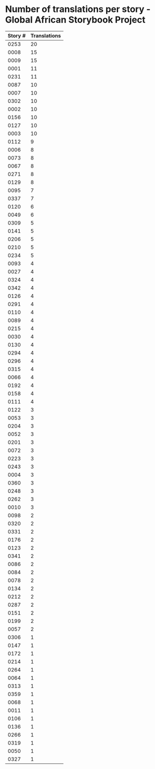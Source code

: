# Number of translations per story - Global African Storybook Project

Story # | Translations
------- | ------------
0253 | 20
0008 | 15
0009 | 15
0001 | 11
0231 | 11
0087 | 10
0007 | 10
0302 | 10
0002 | 10
0156 | 10
0127 | 10
0003 | 10
0112 | 9
0006 | 8
0073 | 8
0067 | 8
0271 | 8
0129 | 8
0095 | 7
0337 | 7
0120 | 6
0049 | 6
0309 | 5
0141 | 5
0206 | 5
0210 | 5
0234 | 5
0093 | 4
0027 | 4
0324 | 4
0342 | 4
0126 | 4
0291 | 4
0110 | 4
0089 | 4
0215 | 4
0030 | 4
0130 | 4
0294 | 4
0296 | 4
0315 | 4
0066 | 4
0192 | 4
0158 | 4
0111 | 4
0122 | 3
0053 | 3
0204 | 3
0052 | 3
0201 | 3
0072 | 3
0223 | 3
0243 | 3
0004 | 3
0360 | 3
0248 | 3
0262 | 3
0010 | 3
0098 | 2
0320 | 2
0331 | 2
0176 | 2
0123 | 2
0341 | 2
0086 | 2
0084 | 2
0078 | 2
0134 | 2
0212 | 2
0287 | 2
0151 | 2
0199 | 2
0057 | 2
0306 | 1
0147 | 1
0172 | 1
0214 | 1
0264 | 1
0064 | 1
0313 | 1
0359 | 1
0068 | 1
0011 | 1
0106 | 1
0136 | 1
0266 | 1
0319 | 1
0050 | 1
0327 | 1
